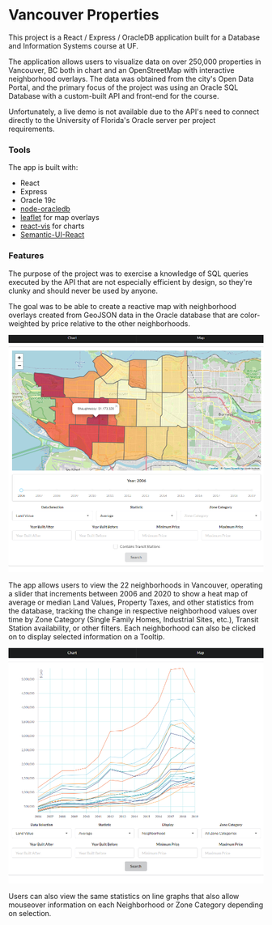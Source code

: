 # Vancouver Properties

This project is a React / Express / OracleDB application built for a Database and Information Systems course at UF.

The application allows users to visualize data on over 250,000 properties in Vancouver, BC both in chart and an OpenStreetMap with interactive neighborhood overlays. The data was obtained from the city's Open Data Portal, and the primary focus of the project was using an Oracle SQL Database with a custom-built API and front-end for the course.

Unfortunately, a live demo is not available due to the API's need to connect directly to the University of Florida's Oracle server per project requirements.

### Tools

The app is built with:
 - React
 - Express
 - Oracle 19c
 - [node-oracledb](https://github.com/oracle/node-oracledb)
 - [leaflet](https://github.com/Leaflet/Leaflet) for map overlays
 - [react-vis](https://github.com/uber/react-vis) for  charts
 - [Semantic-UI-React](https://github.com/Semantic-Org/Semantic-UI-React)

### Features
The purpose of the project was to exercise a knowledge of SQL queries executed by the API that are not especially efficient by design, so they're clunky and should never be used by anyone.

The goal was to be able to create a reactive map with neighborhood overlays created from GeoJSON data in the Oracle database that are color-weighted by price relative to the other neighborhoods.

![map-slider](https://github.com/maulgoth/vancydb/raw/main/frontend/public/mapslider.png)

The app allows users to view the 22 neighborhoods in Vancouver, operating a slider that increments between 2006 and 2020 to show a heat map of average or median Land Values, Property Taxes, and other statistics from the database, tracking the change in respective neighborhood values over time by Zone Category (Single Family Homes, Industrial Sites, etc.), Transit Station availability, or other filters. Each neighborhood can also be clicked on to display selected information on a Tooltip.

![chart](https://github.com/maulgoth/vancydb/raw/main/frontend/public/multi-chart.png)

Users can also view the same statistics on line graphs that also allow mouseover information on each Neighborhood or Zone Category depending on selection.
